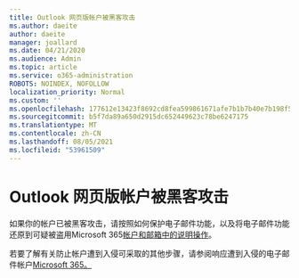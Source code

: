 ```yaml
---
title: Outlook 网页版帐户被黑客攻击
ms.author: daeite
author: daeite
manager: joallard
ms.date: 04/21/2020
ms.audience: Admin
ms.topic: article
ms.service: o365-administration
ROBOTS: NOINDEX, NOFOLLOW
localization_priority: Normal
ms.custom: ''
ms.openlocfilehash: 177612e13423f8692cd8fea599861671afe7b1b7b40e7b198f5bef536d51c75c
ms.sourcegitcommit: b5f7da89a650d2915dc652449623c78be6247175
ms.translationtype: MT
ms.contentlocale: zh-CN
ms.lasthandoff: 08/05/2021
ms.locfileid: "53961509"
---
```

# <a name="outlook-on-the-web-account-hacked"></a>Outlook 网页版帐户被黑客攻击

如果你的帐户已被黑客攻击，请按照如何保护电子邮件功能，以及将电子邮件功能还原到可疑被盗用Microsoft 365[帐户和邮箱中的说明操作](https://docs.microsoft.com/microsoft-365/security/office-365-security/responding-to-a-compromised-email-account)。

若要了解有关防止帐户遭到入侵可采取的其他步骤，请参阅响应遭到入侵的电子邮件帐户[Microsoft 365。](https://docs.microsoft.com/microsoft-365/security/office-365-security/responding-to-a-compromised-email-account)